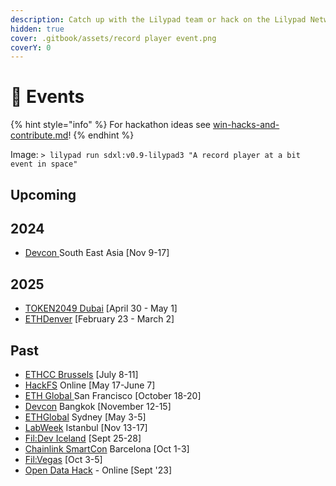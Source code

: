 ```yaml
---
description: Catch up with the Lilypad team or hack on the Lilypad Network at these events!
hidden: true
cover: .gitbook/assets/record player event.png
coverY: 0
---
```


# 📅 Events

{% hint style="info" %}
For hackathon ideas see [win-hacks-and-contribute.md](win-hacks-and-contribute.md "mention")!
{% endhint %}

Image: `> lilypad run sdxl:v0.9-lilypad3 "A record player at a bit event in space"`

## Upcoming

## **2024**

* [Devcon ](https://devcon.org/en/)South East Asia \[Nov 9-17]

## **2025**

* [TOKEN2049 Dubai](https://www.dubai.token2049.com/) \[April 30  - May 1]
* [ETHDenver](https://www.ethdenver.com/) \[February 23 - March 2]

## Past

* [ETHCC Brussels](https://ethcc.io/) \[July 8-11]
* [HackFS](https://ethglobal.com/events/hackfs2024) Online \[May 17-June 7]
* [ETH Global ](https://ethglobal.com/events/sanfrancisco2024)San Francisco \[October 18-20]
* [Devcon](https://devcon.org/) Bangkok \[November 12-15]
* [ETHGlobal](https://ethglobal.com/events/sydney) Sydney \[May 3-5]
* [LabWeek](https://twitter.com/protocollabs/status/1694728785189540063?s=20) Istanbul \[Nov 13-17]
* [Fil:Dev Iceland](https://fildev.io) \[Sept 25-28]
* [Chainlink SmartCon](https://smartcon.chain.link/) Barcelona \[Oct 1-3]
* [Fil:Vegas](https://fil-vegas.io) \[Oct 3-5]
* [Open Data Hack](https://twitter.com/Lilypad_Tech/status/1688319601107521536?ref_src=twsrc%5Etfw%7Ctwcamp%5Etweetembed%7Ctwterm%5E1688319601107521536%7Ctwgr%5E2f6c362765cea6018c3db4cc5bce5e710baa50fd%7Ctwcon%5Es1_\&ref_url=https%3A%2F%2Fcdn.iframe.ly%2FodriGT3%3Fapp%3D1) - Online \[Sept '23]
